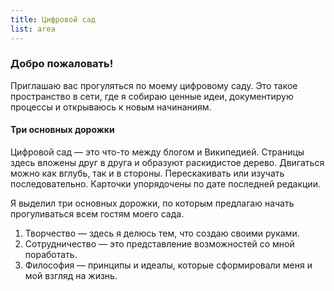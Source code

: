 ```yaml
---
title: Цифровой сад 
list: area
---
```


### Добро пожаловать!

Приглашаю вас прогуляться по моему цифровому саду. Это такое пространство в сети, где я собираю ценные идеи, документирую процессы и открываюсь к новым начинаниям. 

#### Три основных дорожки

Цифровой сад — это что-то между блогом и Википедией. Страницы здесь вложены друг в друга и образуют раскидистое дерево. Двигаться можно как вглубь, так и в стороны. Перескакивать или изучать последовательно. Карточки упорядочены по дате последней редакции. 

Я выделил три основных дорожки, по которым предлагаю начать прогуливаться всем гостям моего сада.

1. Творчество — здесь я делюсь тем, что создаю своими руками.
2. Сотрудничество — это представление возможностей со мной поработать.
3. Философия — принципы и идеалы, которые сформировали меня и мой взгляд на жизнь.

